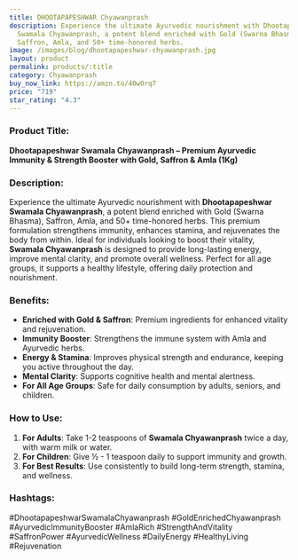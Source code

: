 ```yaml
---
title: DHOOTAPAPESHWAR Chyawanprash
description: Experience the ultimate Ayurvedic nourishment with Dhootapapeshwar
  Swamala Chyawanprash, a potent blend enriched with Gold (Swarna Bhasma),
  Saffron, Amla, and 50+ time-honored herbs.
image: /images/blog/dhootapapeshwar-chyawanprash.jpg
layout: product
permalink: products/:title
category: Chyawanprash
buy_now_link: https://amzn.to/40wOrq7
price: "719"
star_rating: "4.3"
---
```

### Product Title:
**Dhootapapeshwar Swamala Chyawanprash – Premium Ayurvedic Immunity & Strength Booster with Gold, Saffron & Amla (1Kg)**

### Description:
Experience the ultimate Ayurvedic nourishment with **Dhootapapeshwar Swamala Chyawanprash**, a potent blend enriched with Gold (Swarna Bhasma), Saffron, Amla, and 50+ time-honored herbs. This premium formulation strengthens immunity, enhances stamina, and rejuvenates the body from within. Ideal for individuals looking to boost their vitality, **Swamala Chyawanprash** is designed to provide long-lasting energy, improve mental clarity, and promote overall wellness. Perfect for all age groups, it supports a healthy lifestyle, offering daily protection and nourishment.

### Benefits:
- **Enriched with Gold & Saffron**: Premium ingredients for enhanced vitality and rejuvenation.
- **Immunity Booster**: Strengthens the immune system with Amla and Ayurvedic herbs.
- **Energy & Stamina**: Improves physical strength and endurance, keeping you active throughout the day.
- **Mental Clarity**: Supports cognitive health and mental alertness.
- **For All Age Groups**: Safe for daily consumption by adults, seniors, and children.

### How to Use:
1. **For Adults**: Take 1-2 teaspoons of **Swamala Chyawanprash** twice a day, with warm milk or water.
2. **For Children**: Give ½ - 1 teaspoon daily to support immunity and growth.
3. **For Best Results**: Use consistently to build long-term strength, stamina, and wellness.

### Hashtags:
#DhootapapeshwarSwamalaChyawanprash #GoldEnrichedChyawanprash #AyurvedicImmunityBooster #AmlaRich #StrengthAndVitality #SaffronPower #AyurvedicWellness #DailyEnergy #HealthyLiving #Rejuvenation
